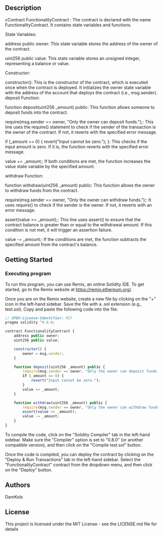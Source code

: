## Description

cContract FunctionalityContract : The contract is declared with the name FunctionalityContract. It contains state variables and functions.

State Variables:

address public owner: This state variable stores the address of the owner of the contract.

uint256 public value: This state variable stores an unsigned integer, representing a balance or value.

Constructor:

constructor(): This is the constructor of the contract, which is executed once when the contract is deployed. It initializes the owner state variable with the address of the account that deploys the contract (i.e., msg.sender).
deposit Function:

function deposit(uint256 \_amount) public: This function allows someone to deposit funds into the contract.

require(msg.sender == owner, "Only the owner can deposit funds.");: This line uses the require() statement to check if the sender of the transaction is the owner of the contract. If not, it reverts with the specified error message.

if (\_amount == 0) { revert("Input cannot be zero."); }: This checks if the input amount is zero. If it is, the function reverts with the specified error message.

value += \_amount;: If both conditions are met, the function increases the value state variable by the specified amount.

withdraw Function:

function withdraw(uint256 \_amount) public: This function allows the owner to withdraw funds from the contract.

require(msg.sender == owner, "Only the owner can withdraw funds.");: It uses require() to check if the sender is the owner. If not, it reverts with an error message.

assert(value >= \_amount);: This line uses assert() to ensure that the contract balance is greater than or equal to the withdrawal amount. If this condition is not met, it will trigger an assertion failure.

value -= \_amount;: If the conditions are met, the function subtracts the specified amount from the contract's balance.

## Getting Started

### Executing program

To run this program, you can use Remix, an online Solidity IDE. To get started, go to the Remix website at https://remix.ethereum.org/.

Once you are on the Remix website, create a new file by clicking on the "+" icon in the left-hand sidebar. Save the file with a .sol extension (e.g., test.sol). Copy and paste the following code into the file:

```javascript
// SPDX-License-Identifier: MIT
pragma solidity ^0.8.0;

contract FunctionalityContract {
    address public owner;
    uint256 public value;

    constructor() {
        owner = msg.sender;
    }

    function deposit(uint256 _amount) public {
        require(msg.sender == owner, "Only the owner can deposit funds.");
        if (_amount == 0) {
            revert("Input cannot be zero.");
        }
        value += _amount;
    }

    function withdraw(uint256 _amount) public {
        require(msg.sender == owner, "Only the owner can withdraw funds.");
        assert(value >= _amount);
        value -= _amount;
    }
}

```

To compile the code, click on the "Solidity Compiler" tab in the left-hand sidebar. Make sure the "Compiler" option is set to "0.8.0" (or another compatible version), and then click on the "Compile test.sol" button.

Once the code is compiled, you can deploy the contract by clicking on the "Deploy & Run Transactions" tab in the left-hand sidebar. Select the "FunctionalityContract" contract from the dropdown menu, and then click on the "Deploy" button.

## Authors

DamKols

## License

This project is licensed under the MIT License - see the LICENSE.md file for details
